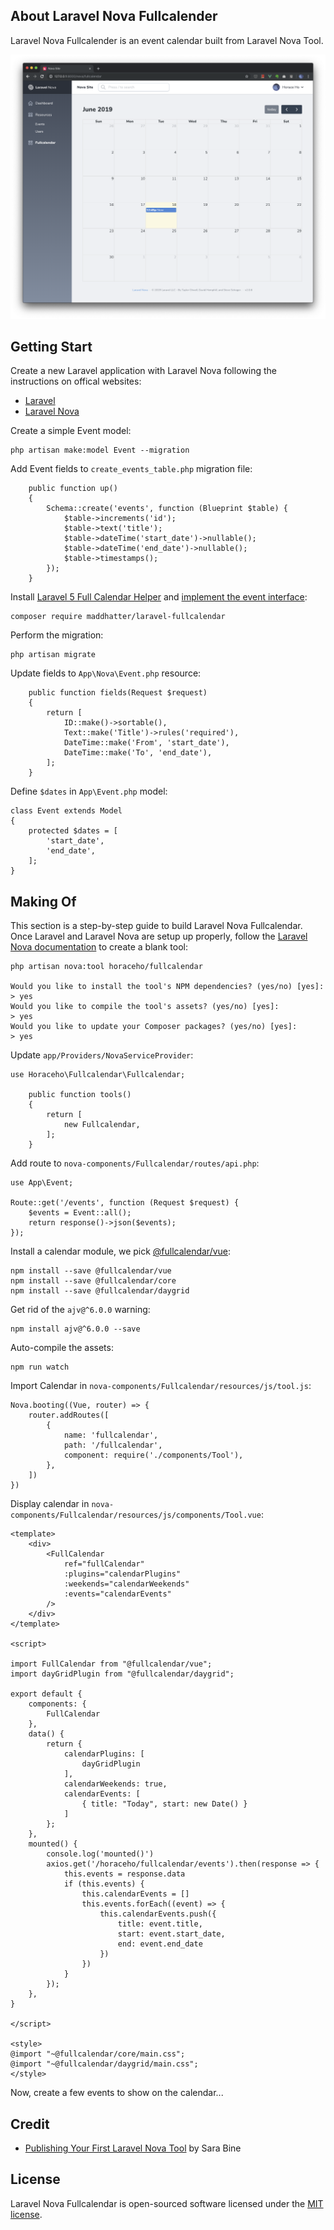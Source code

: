 ## About Laravel Nova Fullcalender
Laravel Nova Fullcalender is an event calendar built from Laravel Nova Tool.

![Laravel Nova Fullcalender](https://raw.githubusercontent.com/horaceho/laravel-nova-fullcalendar/a4c60c4d50bbe1d575f350b2f379427abb67b01b/resources/images/nova-fullcalendar.png)

## Getting Start
Create a new Laravel application with Laravel Nova following the instructions on offical websites:
- [Laravel](https://laravel.com/docs/master)
- [Laravel Nova](https://nova.laravel.com/docs/)

Create a simple Event model:
````
php artisan make:model Event --migration
````
Add Event fields to ````create_events_table.php```` migration file:
````
    public function up()
    {
        Schema::create('events', function (Blueprint $table) {
            $table->increments('id');
            $table->text('title');
            $table->dateTime('start_date')->nullable();
            $table->dateTime('end_date')->nullable();
            $table->timestamps();
        });
    }
````
Install [Laravel 5 Full Calendar Helper](https://github.com/maddhatter/laravel-fullcalendar) and [implement the event interface](https://github.com/maddhatter/laravel-fullcalendar):
````
composer require maddhatter/laravel-fullcalendar
````
Perform the migration:
````
php artisan migrate
````
Update fields to ````App\Nova\Event.php```` resource:
````
    public function fields(Request $request)
    {
        return [
            ID::make()->sortable(),
            Text::make('Title')->rules('required'),
            DateTime::make('From', 'start_date'),
            DateTime::make('To', 'end_date'),
        ];
    }
````
Define ````$dates```` in ````App\Event.php```` model:
````
class Event extends Model
{
    protected $dates = [
        'start_date',
        'end_date',
    ];
}
````

## Making Of
This section is a step-by-step guide to build Laravel Nova Fullcalendar. Once Laravel and Laravel Nova are setup up properly, follow the [Laravel Nova documentation](https://nova.laravel.com/docs/) to create a blank tool:
````
php artisan nova:tool horaceho/fullcalendar

Would you like to install the tool's NPM dependencies? (yes/no) [yes]:
> yes
Would you like to compile the tool's assets? (yes/no) [yes]:
> yes
Would you like to update your Composer packages? (yes/no) [yes]:
> yes
````
Update ````app/Providers/NovaServiceProvider````:
````
use Horaceho\Fullcalendar\Fullcalendar;

    public function tools()
    {
        return [
            new Fullcalendar,
        ];
    }
````
Add route to ````nova-components/Fullcalendar/routes/api.php````:
````
use App\Event;

Route::get('/events', function (Request $request) {
    $events = Event::all();
    return response()->json($events);
});
````
Install a calendar module, we pick [@fullcalendar/vue](https://fullcalendar.io/docs/vue):
````
npm install --save @fullcalendar/vue
npm install --save @fullcalendar/core
npm install --save @fullcalendar/daygrid
````
Get rid of the ````ajv@^6.0.0```` warning:
````
npm install ajv@^6.0.0 --save
````
Auto-compile the assets:
````
npm run watch
````
Import Calendar in ````nova-components/Fullcalendar/resources/js/tool.js````:
````
Nova.booting((Vue, router) => {
    router.addRoutes([
        {
            name: 'fullcalendar',
            path: '/fullcalendar',
            component: require('./components/Tool'),
        },
    ])
})
````
Display calendar in ````nova-components/Fullcalendar/resources/js/components/Tool.vue````:
````
<template>
    <div>
        <FullCalendar 
            ref="fullCalendar" 
            :plugins="calendarPlugins"
            :weekends="calendarWeekends"
            :events="calendarEvents"
        />
    </div>
</template>

<script>

import FullCalendar from "@fullcalendar/vue";
import dayGridPlugin from "@fullcalendar/daygrid";

export default {
    components: {
        FullCalendar
    },
    data() {
        return {
            calendarPlugins: [
                dayGridPlugin
            ],
            calendarWeekends: true,
            calendarEvents: [
                { title: "Today", start: new Date() }
            ]
        };
    },
    mounted() {
        console.log('mounted()')
        axios.get('/horaceho/fullcalendar/events').then(response => {
            this.events = response.data
            if (this.events) {
                this.calendarEvents = []
                this.events.forEach((event) => {
                    this.calendarEvents.push({
                        title: event.title,
                        start: event.start_date,
                        end: event.end_date
                    })
                })
            }
        });
    },
}

</script>

<style>
@import "~@fullcalendar/core/main.css";
@import "~@fullcalendar/daygrid/main.css";
</style>

````
Now, create a few events to show on the calendar...

## Credit
- [Publishing Your First Laravel Nova Tool](https://tighten.co/blog/publishing-your-first-laravel-nova-tool) by Sara Bine

## License
Laravel Nova Fullcalendar is open-sourced software licensed under the [MIT license](https://opensource.org/licenses/MIT).

